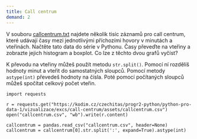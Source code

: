 ```yaml
---
title: Call centrum
demand: 2
---
```



V souboru [callcentrum.txt](assets/callcentrum.csv) najdete několik tisíc záznamů pro call centrum, které udávají časy mezi jednotlivými příchozími hovory v minutách a vteřinách. Načtěte tato data do série v Pythonu. Časy převeďte na vteřiny a zobrazte jejich histogram a boxplot. Co lze z těchto dvou grafů vyčíst?

K převodu na vteřiny můžeš použít metodu `str.split()`. Pomocí ní rozdělíš hodnoty minut a vteřit do samostatných sloupců. Pomocí metody `astype(int)` převedeš hodnoty na čísla. Poté pomocí počítaných sloupců můžeš spočítat celkový počet vteřin.

```pycon
import requests

r = requests.get("https://kodim.cz/czechitas/progr2-python/python-pro-data-1/vizualizace/excs/call-centrum/assets/callcentrum.csv")
open("callcentrum.csv", "wb").write(r.content)

callcentrum = pandas.read_csv("callcentrum.csv", header=None)
callcentrum = callcentrum[0].str.split(':', expand=True).astype(int)
```
